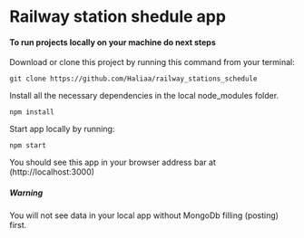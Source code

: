 # Railway station shedule app

#### To run projects locally on your machine do next steps

Download or clone this project by running this command from your terminal:
```
git clone https://github.com/Haliaa/railway_stations_schedule 
```

Install all the necessary dependencies in the local node_modules folder.
```
npm install
```

Start app locally by running:
```
npm start
```

You should see this app in your browser address bar at (http://localhost:3000)

##### Warning
You will not see data in your local app without MongoDb filling (posting) first.


